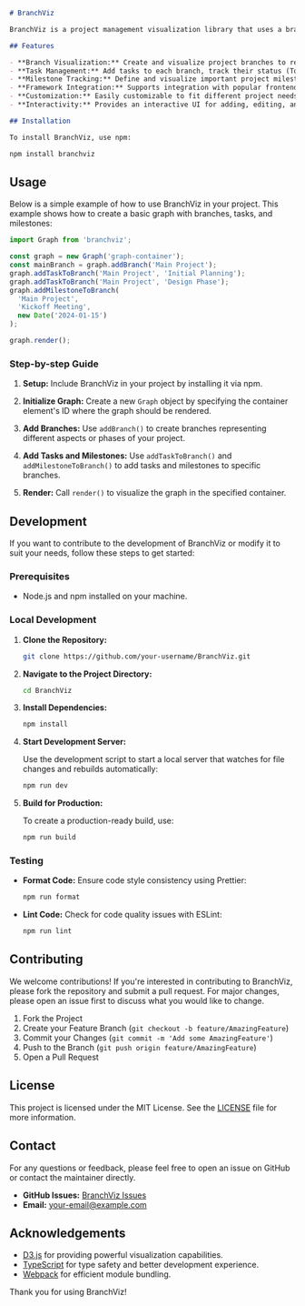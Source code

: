 ````markdown
# BranchViz

BranchViz is a project management visualization library that uses a branch and timeline concept, similar to GitGraph, to help users visualize their projects, tasks, and milestones.

## Features

- **Branch Visualization:** Create and visualize project branches to represent different workflows, tasks, or phases.
- **Task Management:** Add tasks to each branch, track their status (To Do, In Progress, Done).
- **Milestone Tracking:** Define and visualize important project milestones on the timeline.
- **Framework Integration:** Supports integration with popular frontend frameworks such as React, Vue, and Angular.
- **Customization:** Easily customizable to fit different project needs and visual styles.
- **Interactivity:** Provides an interactive UI for adding, editing, and managing branches, tasks, and milestones.

## Installation

To install BranchViz, use npm:

````

```bash
npm install branchviz
```

## Usage

Below is a simple example of how to use BranchViz in your project. This example shows how to create a basic graph with branches, tasks, and milestones:

```javascript
import Graph from 'branchviz';

const graph = new Graph('graph-container');
const mainBranch = graph.addBranch('Main Project');
graph.addTaskToBranch('Main Project', 'Initial Planning');
graph.addTaskToBranch('Main Project', 'Design Phase');
graph.addMilestoneToBranch(
  'Main Project',
  'Kickoff Meeting',
  new Date('2024-01-15')
);

graph.render();
```

### Step-by-step Guide

1. **Setup:** Include BranchViz in your project by installing it via npm.

2. **Initialize Graph:** Create a new `Graph` object by specifying the container element's ID where the graph should be rendered.

3. **Add Branches:** Use `addBranch()` to create branches representing different aspects or phases of your project.

4. **Add Tasks and Milestones:** Use `addTaskToBranch()` and `addMilestoneToBranch()` to add tasks and milestones to specific branches.

5. **Render:** Call `render()` to visualize the graph in the specified container.

## Development

If you want to contribute to the development of BranchViz or modify it to suit your needs, follow these steps to get started:

### Prerequisites

- Node.js and npm installed on your machine.

### Local Development

1. **Clone the Repository:**

   ```bash
   git clone https://github.com/your-username/BranchViz.git
   ```

2. **Navigate to the Project Directory:**

   ```bash
   cd BranchViz
   ```

3. **Install Dependencies:**

   ```bash
   npm install
   ```

4. **Start Development Server:**

   Use the development script to start a local server that watches for file changes and rebuilds automatically:

   ```bash
   npm run dev
   ```

5. **Build for Production:**

   To create a production-ready build, use:

   ```bash
   npm run build
   ```

### Testing

- **Format Code:** Ensure code style consistency using Prettier:

  ```bash
  npm run format
  ```

- **Lint Code:** Check for code quality issues with ESLint:

  ```bash
  npm run lint
  ```

## Contributing

We welcome contributions! If you're interested in contributing to BranchViz, please fork the repository and submit a pull request. For major changes, please open an issue first to discuss what you would like to change.

1. Fork the Project
2. Create your Feature Branch (`git checkout -b feature/AmazingFeature`)
3. Commit your Changes (`git commit -m 'Add some AmazingFeature'`)
4. Push to the Branch (`git push origin feature/AmazingFeature`)
5. Open a Pull Request

## License

This project is licensed under the MIT License. See the [LICENSE](LICENSE) file for more information.

## Contact

For any questions or feedback, please feel free to open an issue on GitHub or contact the maintainer directly.

- **GitHub Issues:** [BranchViz Issues](https://github.com/your-username/BranchViz/issues)
- **Email:** your-email@example.com

## Acknowledgements

- [D3.js](https://d3js.org/) for providing powerful visualization capabilities.
- [TypeScript](https://www.typescriptlang.org/) for type safety and better development experience.
- [Webpack](https://webpack.js.org/) for efficient module bundling.

Thank you for using BranchViz!

```

```

